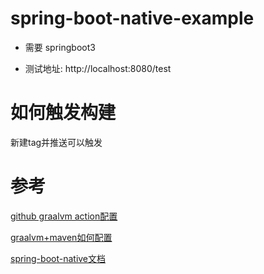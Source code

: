 # spring-boot-native-example

- 需要 springboot3

- 测试地址: http://localhost:8080/test


# 如何触发构建

新建tag并推送可以触发


# 参考

[github graalvm  action配置](https://github.com/marketplace/actions/github-action-for-graalvm)


[graalvm+maven如何配置](https://graalvm.github.io/native-build-tools/latest/maven-plugin.html)


[spring-boot-native文档](https://docs.spring.io/spring-boot/docs/current/reference/html/native-image.html#native-image)
